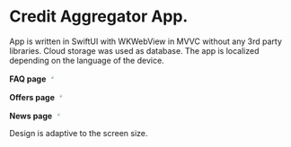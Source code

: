 # Credit Aggregator App.

App is written in SwiftUI with WKWebView in MVVC without any 3rd party libraries. Cloud storage was used as database. The app is localized depending on the language of the device.

**FAQ page**
<img src="https://user-images.githubusercontent.com/31224828/203204625-16e24be1-e768-47c3-9ceb-40a24fe9e3d7.png" style="transform: scale(0.3)"/>

**Offers page**
<img src="https://user-images.githubusercontent.com/31224828/203204791-48a78ea5-ca1d-44ea-a039-036341a081e3.png" style="transform: scale(0.3)"/>

**News page**
<img src="https://user-images.githubusercontent.com/31224828/203204974-3a5f3ea8-9600-4809-8024-148d38ed2644.png" style="transform: scale(0.3)"/>

Design is adaptive to the screen size. 
